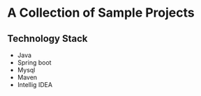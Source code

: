 # A Collection of Sample Projects 

## Technology Stack
- Java
- Spring boot
- Mysql
- Maven
- Intellig IDEA
